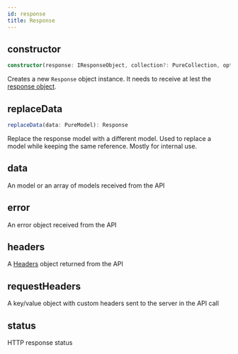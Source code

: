 ```yaml
---
id: response
title: Response
---
```


## constructor

```typescript
constructor(response: IResponseObject, collection?: PureCollection, options?: IRequestOptions, overrideData?: PureModel |Array<PureModel>)
```

Creates a new `Response` object instance. It needs to receive at lest the [response object](typescript-interfaces#iresponseobject).

## replaceData

```typescript
replaceData(data: PureModel): Response
```

Replace the response model with a different model. Used to replace a model while keeping the same reference. Mostly for internal use.

## data

An model or an array of models received from the API

## error

An error object received from the API

## headers

A [Headers](https://developer.mozilla.org/en-US/docs/Web/API/Headers) object returned from the API

## requestHeaders

A key/value object with custom headers sent to the server in the API call

## status

HTTP response status
